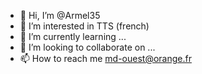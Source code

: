 - 👋 Hi, I’m @Armel35
- 👀 I’m interested in TTS (french)
- 🌱 I’m currently learning ...
- 💞️ I’m looking to collaborate on ...
- 📫 How to reach me md-ouest@orange.fr

<!---
Armel35/Armel35 is a ✨ special ✨ repository because its `README.md` (this file) appears on your GitHub profile.
You can click the Preview link to take a look at your changes.
--->
